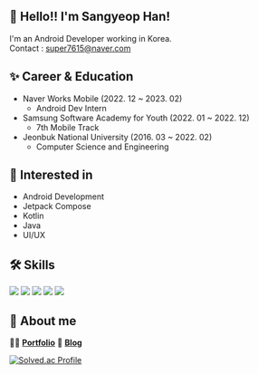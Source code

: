 ## 👋 Hello!!  I'm Sangyeop Han!
I'm an Android Developer working in Korea. </br>
Contact : super7615@naver.com

## ✨ Career & Education
- Naver Works Mobile (2022. 12 ~ 2023. 02)
  - Android Dev Intern
- Samsung Software Academy for Youth (2022. 01 ~ 2022. 12)
  - 7th Mobile Track  
- Jeonbuk National University (2016. 03 ~ 2022. 02)
  - Computer Science and Engineering

## 🤔 Interested in
- Android Development
- Jetpack Compose  
- Kotlin
- Java
- UI/UX

## 🛠️ Skills
<div>
  <img src="https://img.shields.io/badge/Android-3DDC84?style=flat&logo=android&logoColor=white"> 
  <img src="https://img.shields.io/badge/Kotlin-7F52FF?style=flat&logo=kotlin&logoColor=white"> 
  <img src="https://img.shields.io/badge/Java-007396?style=flat&logo=java&logoColor=white"> 
  <img src="https://img.shields.io/badge/Firebase-FFCA28?style=flat&logo=firebase&logoColor=white">
  <img src="https://img.shields.io/badge/Jetpack Compose-4285F4?style=flat&logo=jetpack-compose&logoColor=white"> 
</div>

## 💭 About me
💁‍♂️ [**Portfolio**](https://sweltering-enthusiasm-d6a.notion.site/cc5a5bf472bd40e99bc659de25e72d35)
📝 [**Blog**](https://hanyeop.tistory.com/)

[![Solved.ac Profile](http://mazassumnida.wtf/api/v2/generate_badge?boj=dhskdlwu)](https://solved.ac/dhskdlwu/)

